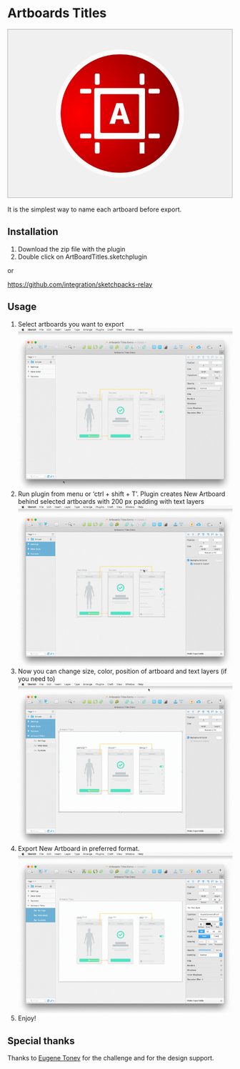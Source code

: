 # Artboards Titles

![Step 0](/images/git-step-00.jpg)

It is the simplest way to name each artboard before export.

## Installation

1. Download the zip file with the plugin
2. Double click on ArtBoardTitles.sketchplugin

or

https://github.com/integration/sketchpacks-relay

## Usage

1. Select artboards you want to export
![Step 1](/images/git-step-01.gif)
2. Run plugin from menu or ‘ctrl + shift + T’. Plugin creates New Artboard behind selected artboards with 200 px padding with text layers
![Step 2](/images/git-step-02.gif)
3. Now you can change size, color, position of artboard and text layers (if you need to)
![Step 3](/images/git-step-03.gif)
4. Export New Artboard in preferred format.
![Step 4](/images/git-step-04.gif)
5. Enjoy!

## Special thanks

Thanks to [Eugene Tonev](https://dribbble.com/tonev) for the challenge and for the design support.
